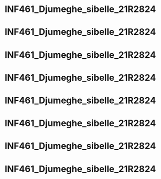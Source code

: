 # INF461_Djumeghe_sibelle_21R2824
# INF461_Djumeghe_sibelle_21R2824
# INF461_Djumeghe_sibelle_21R2824
# INF461_Djumeghe_sibelle_21R2824
# INF461_Djumeghe_sibelle_21R2824
# INF461_Djumeghe_sibelle_21R2824
# INF461_Djumeghe_sibelle_21R2824
# INF461_Djumeghe_sibelle_21R2824
